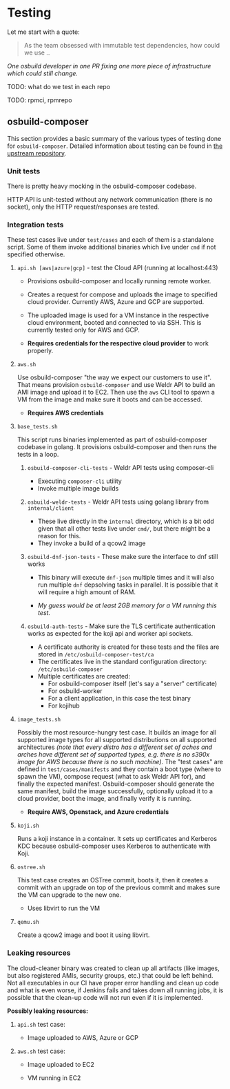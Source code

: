 # Testing

Let me start with a quote:

> As the team obsessed with immutable test dependencies, how could we use ..

*One osbuild developer in one PR fixing one more piece of infrastructure which could still change.*

TODO: what do we test in each repo

TODO: rpmci, rpmrepo

## osbuild-composer

This section provides a basic summary of the various types of testing done for `osbuild-composer`. Detailed information about testing can be found in [the upstream repository][tests_readme].

[tests_readme]: https://github.com/osbuild/osbuild-composer/blob/main/test/README.md

### Unit tests

There is pretty heavy mocking in the osbuild-composer codebase.

HTTP API is unit-tested without any network communication (there is no socket), only the HTTP request/responses are tested.

### Integration tests

These test cases live under `test/cases` and each of them is a standalone script. Some of them invoke additional binaries which live under `cmd` if not specified otherwise.

1. `api.sh [aws|azure|gcp]` - test the Cloud API (running at localhost:443)
   
   * Provisions osbuild-composer and locally running remote worker.
   
   * Creates a request for compose and uploads the image to specified cloud provider. Currently AWS, Azure and GCP are supported.

   * The uploaded image is used for a VM instance in the respective cloud environment, booted and connected to via SSH. This is currently tested only for AWS and GCP.
   
   * **Requires credentials for the respective cloud provider** to work properly.

2. `aws.sh`
   
   Use osbuild-composer "the way we expect our customers to use it". That means provision `osbuild-composer` and use Weldr API to build an AMI image and upload it to EC2. Then use the `aws` CLI tool to spawn a VM from the image and make sure it boots and can be accessed.
   
   * **Requires AWS credentials**

3. `base_tests.sh`
   
   This script runs binaries implemented as part of osbuild-composer codebase in golang. It provisions osbuild-composer and then runs the tests in a loop.
   
   1. `osbuild-composer-cli-tests` - Weldr API tests using composer-cli
      
      * Executing `composer-cli` utility
      * Invoke multiple image builds
   
   2. `osbuild-weldr-tests` - Weldr API tests using golang library from `internal/client`
      
      * These live directly in the `internal` directory, which is a bit odd given that all other tests live under `cmd/`, but there might be a reason for this.
      * They invoke a build of a qcow2 image
   
   3. `osbuild-dnf-json-tests` - These make sure the interface to dnf still works
      
      * This binary will execute `dnf-json` multiple times and it will also run multiple `dnf` depsolving tasks in parallel. It is possible that it will require a high amount of RAM.
      
      * *My guess would be at least 2GB memory for a VM running this test.*
   
   4. `osbuild-auth-tests` - Make sure the TLS certificate authentication works as expected for the koji api and worker api sockets.
      
      * A certificate authority is created for these tests and the files are stored in `/etc/osbuild-composer-test/ca`
      * The certificates live in the standard configuration directory: `/etc/osbuild-composer`
      * Multiple certificates are created:
        * For osbuild-composer itself (let's say a "server" certificate)
        * For osbuild-worker
        * For a client application, in this case the test binary
        * For kojihub

4. `image_tests.sh`
   
   Possibly the most resource-hungry test case. It builds an image for all supported image types for all supported distributions on all supported architectures *(note that every distro has a different set of aches and arches have different set of supported types, e.g. there is no s390x image for AWS because there is no such machine)*.
   The "test cases" are defined in `test/cases/manifests` and they contain a boot type (where to spawn the VM), compose request (what to ask Weldr API for), and finally the expected manifest. Osbuild-composer should generate the same manifest, build the image successfully, optionally upload it to a cloud provider, boot the image, and finally verify it is running.
   
   * **Require AWS, Openstack, and Azure credentials**

5. `koji.sh`
   
   Runs a koji instance in a container. It sets up certificates and Kerberos KDC because osbuild-composer uses Kerberos to authenticate with Koji.

6. `ostree.sh`
   
   This test case creates an OSTree commit, boots it, then it creates a commit with an upgrade on top of the previous commit and makes sure the VM can upgrade to the new one.
   
   * Uses libvirt to run the VM

7. `qemu.sh`
   
   Create a qcow2 image and boot it using libvirt.

### Leaking resources

The cloud-cleaner binary was created to clean up all artifacts (like images, but also registered AMIs, security groups, etc.) that could be left behind. Not all executables in our CI have proper error handling and clean up code and what is even worse, if Jenkins fails and takes down all running jobs, it is possible that the clean-up code will not run even if it is implemented.

**Possibly leaking resources:**

1. `api.sh` test case:
   
   * Image uploaded to AWS, Azure or GCP

2. `aws.sh` test case:
   
   * Image uploaded to EC2
   
   * VM running in EC2
